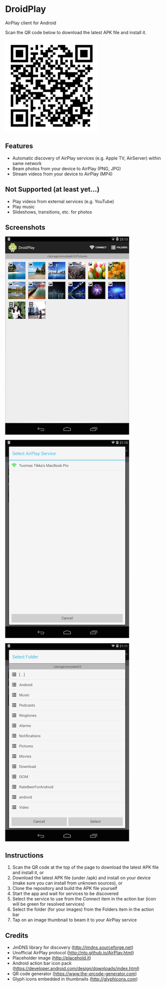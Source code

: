 DroidPlay
=========

AirPlay client for Android

Scan the QR code below to download the latest APK file and install it.

![ScreenShot](/screenshots/qrcode.png)

Features
--------

- Automatic discovery of AirPlay services (e.g. Apple TV, AirServer) within same network
- Beam photos from your device to AirPlay (PNG, JPG)
- Stream videos from your device to AirPlay (MP4)

Not Supported (at least yet...)
-------------------------------

- Play videos from external services (e.g. YouTube)
- Play music
- Slideshows, transitions, etc. for photos

Screenshots
-----------

![ScreenShot](/screenshots/ss-1.png)

![ScreenShot](/screenshots/ss-2.png)

![ScreenShot](/screenshots/ss-3.png)

Instructions
------------

1. Scan the QR code at the top of the page to download the latest APK file and install it, or
2. Download the latest APK file (under /apk) and install on your device (make sure you can install from unknown sources), or
3. Clone the repository and build the APK file yourself
4. Start the app and wait for services to be discovered
5. Select the service to use from the Connect item in the action bar (icon will be green for resolved services)
6. Select the folder (for your images) from the Folders item in the action bar
7. Tap on an image thumbnail to beam it to your AirPlay service

Credits
-------

- JmDNS library for discovery (http://jmdns.sourceforge.net)
- Unofficial AirPlay protocol (http://nto.github.io/AirPlay.html)
- Placeholder image (http://placehold.it)
- Android action bar icon pack (https://developer.android.com/design/downloads/index.html)
- QR code generator (https://www.the-qrcode-generator.com)
- Glyph icons embedded in thumbnails (http://glyphicons.com)